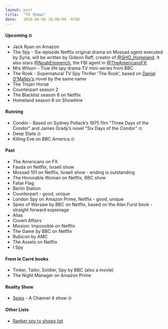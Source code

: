```yaml
---
layout: post
title:  "TV Shows"
date:   2018-06-06 18:00:00 -0700
---
```


#### Upcoming ⊙
* Jack Ryan on Amazon
* The Spy - Six-episode Netflix original drama on Mossad agent executed by Syria, will be written by Gideon Raff, creator of [@SHO_Homeland](https://twitter.com/SHO_Homeland). It also stars [@NoahEmmerich](https://twitter.com/NoahEmmerich), the FBI agent in [@TheAmericansFX](https://twitter.com/TheAmericansFX).
* Mrs Wilson - True life spy drama TV mini-series from BBC
* The Rook - Supernatural TV Spy Thriller 'The Rook', based on [Daniel O’Malley‘s](https://twitter.com/DenimAlley) novel by the same name
* The Trojan Horse
* Counterpart season 2
* The Blacklist season 6 on Netflix
* Homeland season 8 on Showtime

#### Running
* Condor - Based on Sydney Pollack’s 1975 film "Three Days of the Condor" and James Grady’s novel "Six Days of the Condor" ⊙
* Deep State ⊙
* Killing Eve on BBC America ⊙

#### Past
* The Americans on FX
* Fauda on Netflix, Israeli show
* Mossad 101 on Netflix, Israeli show - ending is outstanding
* The Honorable Woman on Netflix, BBC show
* False Flag
* Berlin Station
* Counterpart - good, unique
* London Spy on Amazon Prime, Netflix - good, unique
* Spies of Warsaw by BBC on Netflix, based on the Alan Furst book - straight forward espionage
* Alias
* Covert Affairs
* Mission: Impossible on Netflix
* The Game by BBC on Netflix
* Rubicon by AMC
* The Assets on Netflix
* I Spy

#### From le Carré books
* Tinker, Tailor, Soldier, Spy by BBC (also a movie)
* The Night Manager on Amazon Prime

#### Reality Show
* [Spies](http://www.channel4.com/programmes/spies) - A Channel 4 show ⊙

#### Other Lists
* [Ranker spy tv shows list](http://www.ranker.com/list/spy-tv-shows-and-series/reference)
